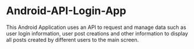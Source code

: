 # Android-API-Login-App
This Android Application uses an API to request and manage data such as user login information, user post creations and other information to display all posts created by different users to the main screen.
